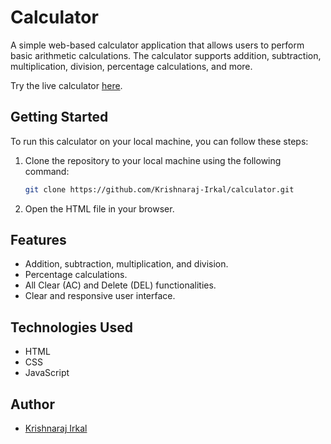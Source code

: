 # Calculator


A simple web-based calculator application that allows users to perform basic arithmetic calculations. The calculator supports addition, subtraction, multiplication, division, percentage calculations, and more.

Try the live calculator [here](https://krishnaraj-irkal.github.io/calculator/).

## Getting Started

To run this calculator on your local machine, you can follow these steps:

1. Clone the repository to your local machine using the following command:

   ```bash
   git clone https://github.com/Krishnaraj-Irkal/calculator.git
    ```
2. Open the HTML file in your browser.

## Features

- Addition, subtraction, multiplication, and division.
- Percentage calculations.
- All Clear (AC) and Delete (DEL) functionalities.
- Clear and responsive user interface.

## Technologies Used

- HTML
- CSS
- JavaScript

## Author

- [Krishnaraj Irkal](https://www.linkedin.com/in/krishnaraj-irkal/)

